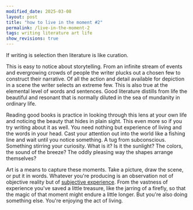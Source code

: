 ```yaml
---
modified_date: 2025-03-08
layout: post
title: "how to live in the moment #2"
permalink: /live-in-the-moment-2
tags: writing literature art life
show_revisions: true
---
```


If writing is selection then literature is like curation.
<!--more-->
This is easy to notice about storytelling.
From an infinite stream of events and evergrowing crowds of people the writer plucks out a chosen few to construct their narrative.
Of all the action and detail available for depiction in a scene the writer selects an extreme few.
This is also true at the elemental level of words and sentences.
Good literature distills from life the beautiful and resonant that is normally diluted in the sea of mundanity in ordinary life.

Reading good books is practice in looking through this lens at your own life and noticing the beauty that hides in plain sight.
This even more so if you try writing about it as well.
You need nothing but experience of living and the words in your head.
Cast your attention out into the world like a fishing line and wait until you notice something.
A tug from subconscious.
Something stirring your curiosity.
What is it?
Is it the sunlight?
The colors, the sound of the breeze?
The oddly pleasing way the shapes arrange themselves?

Art is a means to capture these moments.
Take a picture, draw the scene, or put it in words.
Whatever you're producing is an observation not of objective reality but of [subjective experience](https://en.wikipedia.org/wiki/Qualia).
From the vastness of experience you've saved a little treasure, like the jarring of a firefly, so that the magic of that moment might endure a little longer.
But you're also doing something else.
You're enjoying the act of living.